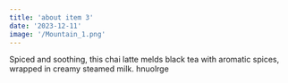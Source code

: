 ```yaml
---
title: 'about item 3'
date: '2023-12-11'
image: '/Mountain_1.png' 
---
```

Spiced and soothing, this chai latte melds black tea with aromatic spices, wrapped in creamy steamed milk. hnuolrge